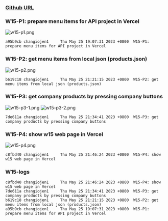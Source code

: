 ### [Github URL](https://github.com/changiojen1/1112-1N-js-demo-208410224.git)

### W15-P1: prepare menu items for API project in Vercel

![w15-p1.png](https://ztflbjygdewbkwpghxwx.supabase.co/storage/v1/object/public/md-img/img/w15-p1.png)

```
a95b9cb changiojen1     Thu May 25 19:07:31 2023 +0800  W15-P1: prepare menu items for API project in Vercel
```

### W15-P2: get menu items from local json (products.json)

![w15-p2.png](https://ztflbjygdewbkwpghxwx.supabase.co/storage/v1/object/public/md-img/img/w15-p2.png)

```
b619c18 changiojen1     Thu May 25 21:21:15 2023 +0800  W15-P2: get menu items from local json (products.json)

```

### W15-P3: get company products by pressing company buttons

![w15-p3-1.png](https://ztflbjygdewbkwpghxwx.supabase.co/storage/v1/object/public/md-img/img/w15-p3-1.png)
![w15-p3-2.png](https://ztflbjygdewbkwpghxwx.supabase.co/storage/v1/object/public/md-img/img/w15-p3-2.png)

```
7de611a changiojen1     Thu May 25 21:34:41 2023 +0800  W15-P3: get company products by pressing company buttons

```

### W15-P4: show w15 web page in Vercel

![w15-p4.png](https://ztflbjygdewbkwpghxwx.supabase.co/storage/v1/object/public/md-img/img/w15-p4.png)

```
c8fbd40 changiojen1     Thu May 25 21:46:24 2023 +0800  W15-P4: show w15 web page in Vercel
```

### W15-logs

```
c8fbd40 changiojen1     Thu May 25 21:46:24 2023 +0800  W15-P4: show w15 web page in Vercel
7de611a changiojen1     Thu May 25 21:34:41 2023 +0800  W15-P3: get company products by pressing company buttons
b619c18 changiojen1     Thu May 25 21:21:15 2023 +0800  W15-P2: get menu items from local json (products.json)
a95b9cb changiojen1     Thu May 25 19:07:31 2023 +0800  W15-P1: prepare menu items for API project in Vercel
```

